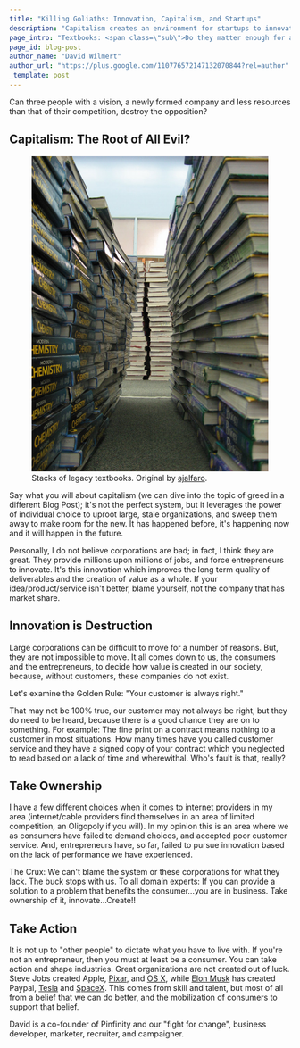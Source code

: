 ```yaml
---
title: "Killing Goliaths: Innovation, Capitalism, and Startups"
description: "Capitalism creates an environment for startups to innovate and enact change to make us all better."
page_intro: "Textbooks: <span class=\"sub\">Do they matter enough for a startup to make them better?</span>"
page_id: blog-post
author_name: "David Wilmert"
author_url: "https://plus.google.com/110776572147132070844?rel=author"
_template: post
---
```

Can three people with a vision, a newly formed company and less resources than
that of their competition, destroy the opposition?

## Capitalism: The Root of All Evil?
<figure class="float-left">
	<img src="/assets/figures/book-stacks-w700h933.jpg" width="700px" />
	<figcaption>
		Stacks of legacy textbooks.
		Original by <a href="http://www.flickr.com/photos/ajalfaro/">ajalfaro</a>.
	</figcaption>
</figure>
Say what you will about capitalism (we can dive into the topic of greed in a
different Blog Post); it's not the perfect system, but it leverages the power
of individual choice to uproot large, stale organizations, and sweep them away
to make room for the new.  It has happened before, it's happening now and it
will happen in the future.

Personally, I do not believe corporations are bad; in fact, I think they are
great. They provide millions upon millions of jobs, and force entrepreneurs to
innovate. It's this innovation which improves the long term quality of
deliverables and the creation of value as a whole. If your idea/product/service
isn't better, blame yourself, not the company that has market share.

## Innovation is Destruction
Large corporations can be difficult to move for a number of reasons.  But, they
are not impossible to move. It all comes down to us, the consumers and the
entrepreneurs, to decide how value is created in our society, because, without
customers, these companies do not exist.

Let's examine the Golden Rule: "Your customer is always right."

That may not be 100% true, our customer may not always be right, but they do
need to be heard, because there is a good chance they are on to something.  For
example: The fine print on a contract means nothing to a customer in most
situations. How many times have you called customer service and they have a
signed copy of your contract which you neglected to read based on a lack of
time and wherewithal.  Who's fault is that, really?

## Take Ownership
I have a few different choices when it comes to internet providers in my area
(internet/cable providers find themselves in an area of limited competition, an
Oligopoly if you will).  In my opinion this is an area where we as consumers
have failed to demand choices, and accepted poor customer service. And,
entrepreneurs have, so far, failed to pursue innovation based on the lack of
performance we have experienced.

The Crux: We can't blame the system or these corporations for what they lack.
The buck stops with us.  To all domain experts: If you can provide a solution
to a problem that benefits the consumer...you are in business.  Take ownership
of it, innovate...Create!!

## Take Action
It is not up to "other people" to dictate what you have to live with. If you're
not an entrepreneur, then you must at least be a consumer. You can take action
and shape industries.  Great organizations are not created out of luck. Steve
Jobs created Apple,
[Pixar](http://www.pixar.com/),
and
[OS X](https://en.wikipedia.org/wiki/NeXT),
while [Elon Musk](http://en.wikipedia.org/wiki/Elon_Musk)
has created
Paypal,
[Tesla](http://www.teslamotors.com/)
and
[SpaceX](http://www.spacex.com/).
This comes from skill and talent, but most of all from a belief that we can do
better, and the mobilization of consumers to support that belief.

<div class="author-footer">

<p>
David is a co-founder of Pinfinity and our "fight for change", business developer,
marketer, recruiter, and campaigner.
</p>

</div>
